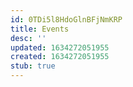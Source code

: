 ```yaml
---
id: 0TDi5l8HdoGlnBFjNmKRP
title: Events
desc: ''
updated: 1634272051955
created: 1634272051955
stub: true
---
```


